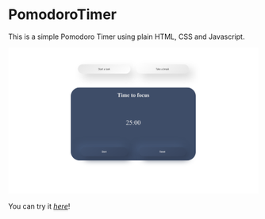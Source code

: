 # PomodoroTimer
This is a simple Pomodoro Timer using plain HTML, CSS and Javascript.

<img src="https://github.com/Rakans4/PomodoroTimer/blob/main/Screenshot_Pomodoro_Timer.png" alt="Screenshot">

You can try it [_here_](https://rakans4.github.io/PomodoroTimer/)!
